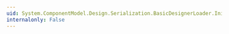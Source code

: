 ```yaml
---
uid: System.ComponentModel.Design.Serialization.BasicDesignerLoader.Initialize
internalonly: False
---
```

